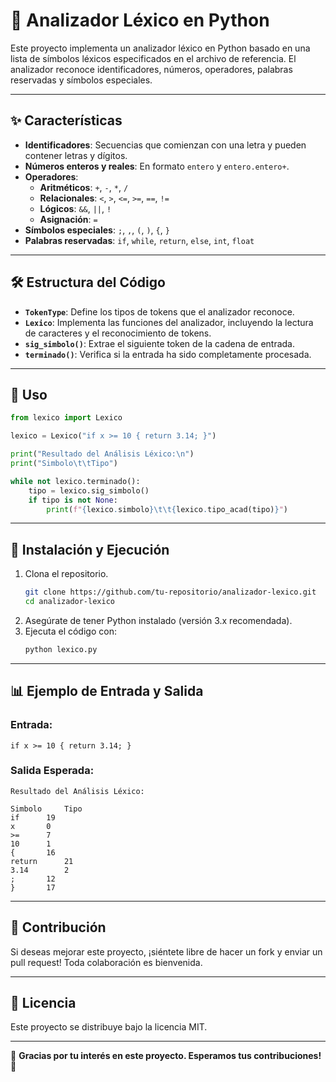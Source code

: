# 📌 Analizador Léxico en Python

Este proyecto implementa un analizador léxico en Python basado en una lista de símbolos léxicos especificados en el archivo de referencia. El analizador reconoce identificadores, números, operadores, palabras reservadas y símbolos especiales.

---

## ✨ Características
- **Identificadores**: Secuencias que comienzan con una letra y pueden contener letras y dígitos.
- **Números enteros y reales**: En formato `entero` y `entero.entero+`.
- **Operadores**: 
  - **Aritméticos**: `+`, `-`, `*`, `/`
  - **Relacionales**: `<`, `>`, `<=`, `>=`, `==`, `!=`
  - **Lógicos**: `&&`, `||`, `!`
  - **Asignación**: `=`
- **Símbolos especiales**: `;`, `,`, `(`, `)`, `{`, `}`
- **Palabras reservadas**: `if`, `while`, `return`, `else`, `int`, `float`

---

## 🛠️ Estructura del Código
- **`TokenType`**: Define los tipos de tokens que el analizador reconoce.
- **`Lexico`**: Implementa las funciones del analizador, incluyendo la lectura de caracteres y el reconocimiento de tokens.
- **`sig_simbolo()`**: Extrae el siguiente token de la cadena de entrada.
- **`terminado()`**: Verifica si la entrada ha sido completamente procesada.

---

## 🚀 Uso

```python
from lexico import Lexico

lexico = Lexico("if x >= 10 { return 3.14; }")

print("Resultado del Análisis Léxico:\n")
print("Simbolo\t\tTipo")

while not lexico.terminado():
    tipo = lexico.sig_simbolo()
    if tipo is not None:
        print(f"{lexico.simbolo}\t\t{lexico.tipo_acad(tipo)}")
```

---

## 🔧 Instalación y Ejecución
1. Clona el repositorio.
   ```sh
   git clone https://github.com/tu-repositorio/analizador-lexico.git
   cd analizador-lexico
   ```
2. Asegúrate de tener Python instalado (versión 3.x recomendada).
3. Ejecuta el código con:
   ```sh
   python lexico.py
   ```

---

## 📊 Ejemplo de Entrada y Salida
### **Entrada:**
```
if x >= 10 { return 3.14; }
```

### **Salida Esperada:**
```
Resultado del Análisis Léxico:

Simbolo		Tipo
if		19
x		0
>=		7
10		1
{		16
return		21
3.14		2
;		12
}		17
```

---

## 🤝 Contribución
Si deseas mejorar este proyecto, ¡siéntete libre de hacer un fork y enviar un pull request! Toda colaboración es bienvenida.

---

## 📜 Licencia
Este proyecto se distribuye bajo la licencia MIT.

---

🎯 **Gracias por tu interés en este proyecto. Esperamos tus contribuciones!** 🚀

